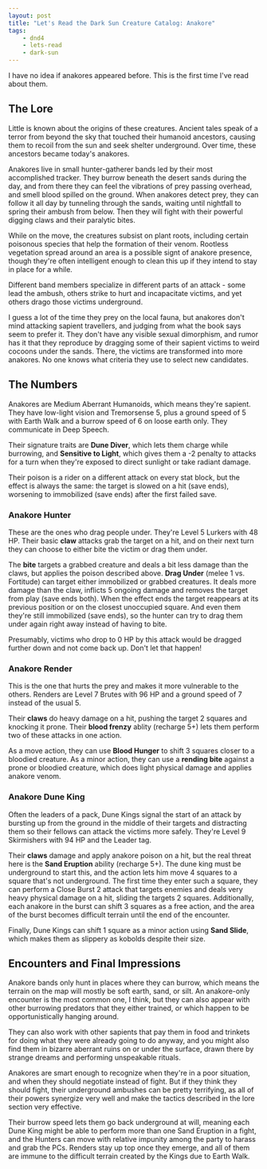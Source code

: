 ```yaml
---
layout: post
title: "Let's Read the Dark Sun Creature Catalog: Anakore"
tags:
    - dnd4
    - lets-read
    - dark-sun
---
```


I have no idea if anakores appeared before. This is the first time I've read
about them.

## The Lore

Little is known about the origins of these creatures. Ancient tales speak of a
terror from beyond the sky that touched their humanoid ancestors, causing them
to recoil from the sun and seek shelter underground. Over time, these ancestors
became today's anakores.

Anakores live in small hunter-gatherer bands led by their most accomplished
tracker. They burrow beneath the desert sands during the day, and from there
they can feel the vibrations of prey passing overhead, and smell blood spilled
on the ground. When anakores detect prey, they can follow it all day by
tunneling through the sands, waiting until nightfall to spring their ambush from
below. Then they will fight with their powerful digging claws and their
paralytic bites.

While on the move, the creatures subsist on plant roots, including certain
poisonous species that help the formation of their venom. Rootless vegetation
spread around an area is a possible signt of anakore presence, though they're
often intelligent enough to clean this up if they intend to stay in place for a
while.

Different band members specialize in different parts of an attack - some lead
the ambush, others strike to hurt and incapacitate victims, and yet others drago
those victims underground.

I guess a lot of the time they prey on the local fauna, but anakores don't mind
attacking sapient travellers, and judging from what the book says seem to prefer
it. They don't have any visible sexual dimorphism, and rumor has it that they
reproduce by dragging some of their sapient victims to weird cocoons under the
sands. There, the victims are transformed into more anakores. No one knows what
criteria they use to select new candidates.

## The Numbers

Anakores are Medium Aberrant Humanoids, which means they're sapient. They have
low-light vision and Tremorsense 5, plus a ground speed of 5 with Earth Walk and
a burrow speed of 6 on loose earth only. They communicate in Deep Speech.

Their signature traits are **Dune Diver**, which lets them charge while
burrowing, and **Sensitive to Light**, which gives them a -2 penalty to attacks
for a turn when they're exposed to direct sunlight or take radiant damage.

Their poison is a rider on a different attack on every stat block, but the
effect is always the same: the target is slowed on a hit (save ends), worsening
to immobilized (save ends) after the first failed save.

### Anakore Hunter

These are the ones who drag people under. They're Level 5 Lurkers with 48
HP. Their basic **claw** attacks grab the target on a hit, and on their next
turn they can choose to either bite the victim or drag them under.

The **bite** targets a grabbed creature and deals a bit less damage than the
claws, but applies the poison described above. **Drag Under** (melee 1
vs. Fortitude) can target either immobilized or grabbed creatures. It deals more
damage than the claw, inflicts 5 ongoing damage and removes the target from play
(save ends both). When the effect ends the target reappears at its previous
position or on the closest unoccupied square. And even them they're still
immobilized (save ends), so the hunter can try to drag them under again right
away instead of having to bite.

Presumably, victims who drop to 0 HP by this attack would be dragged further
down and not come back up. Don't let that happen!

### Anakore Render

This is the one that hurts the prey and makes it more vulnerable to the
others. Renders are Level 7 Brutes with 96 HP and a ground speed of 7 instead
of the usual 5.

Their **claws** do heavy damage on a hit, pushing the target 2 squares and
knocking it prone. Their **blood frenzy** ablity (recharge 5+) lets them perform
two of these attacks in one action.

As a move action, they can use **Blood Hunger** to shift 3 squares closer to a
bloodied creature. As a minor action, they can use a **rending bite** against a
prone or bloodied creature, which does light physical damage and applies anakore
venom.

### Anakore Dune King

Often the leaders of a pack, Dune Kings signal the start of an attack by
bursting up from the ground in the middle of their targets and distracting them
so their fellows can attack the victims more safely. They're Level 9 Skirmishers
with 94 HP and the Leader tag.

Their **claws** damage and apply anakore poison on a hit, but the real threat
here is the **Sand Eruption** ability (recharge 5+). The dune king must be
underground to start this, and the action lets him move 4 squares to a square
that's not underground. The first time they enter such a square, they can
perform a Close Burst 2 attack that targets enemies and deals very heavy
physical damage on a hit, sliding the targets 2 squares. Additionally, each
anakore in the burst can shift 3 squares as a free action, and the area of the
burst becomes difficult terrain until the end of the encounter.

Finally, Dune Kings can shift 1 square as a minor action using **Sand Slide**,
which makes them as slippery as kobolds despite their size.

## Encounters and Final Impressions

Anakore bands only hunt in places where they can burrow, which means the terrain
on the map will mostly be soft earth, sand, or silt. An anakore-only encounter
is the most common one, I think, but they can also appear with other burrowing
predators that they either trained, or which happen to be opportunistically
hanging around.

They can also work with other sapients that pay them in food and trinkets for
doing what they were already going to do anyway, and you might also find them
in bizarre aberrant ruins on or under the surface, drawn there by strange dreams
and performing unspeakable rituals.

Anakores are smart enough to recognize when they're in a poor situation, and
when they should negotiate instead of fight. But if they think they should
fight, their underground ambushes can be pretty terrifying, as all of their
powers synergize very well and make the tactics described in the lore section
very effective.

Their burrow speed lets them go back underground at will, meaning each Dune King
might be able to perform more than one Sand Eruption in a fight, and the Hunters
can move with relative impunity among the party to harass and grab the
PCs. Renders stay up top once they emerge, and all of them are immune to the
difficult terrain created by the Kings due to Earth Walk.

